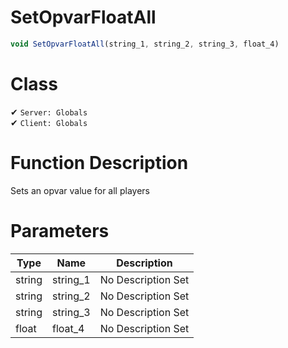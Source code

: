 # SetOpvarFloatAll
```js	
void SetOpvarFloatAll(string_1, string_2, string_3, float_4)
```
# Class
✔ `Server: Globals`  
✔ `Client: Globals`  

# Function Description
Sets an opvar value for all players
# Parameters
Type|Name|Description
--|--|--
string|string_1|No Description Set
string|string_2|No Description Set
string|string_3|No Description Set
float|float_4|No Description Set
